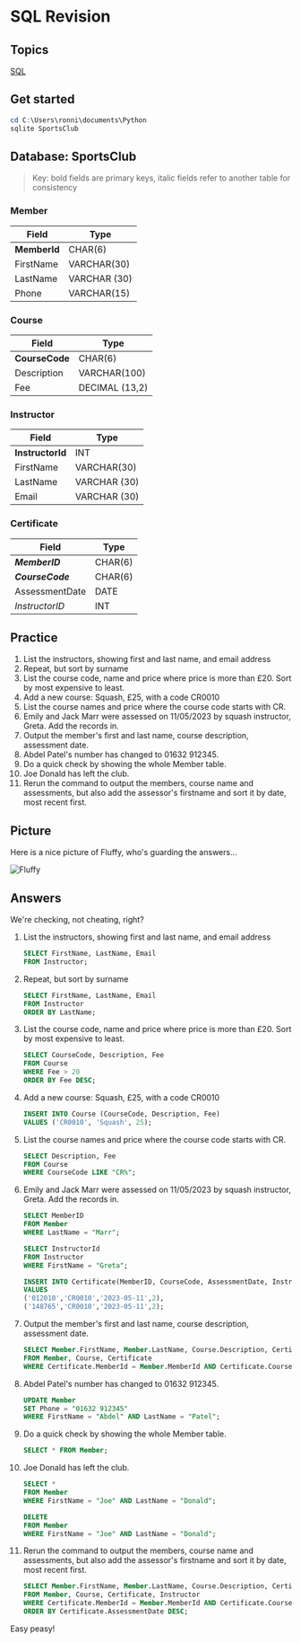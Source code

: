 # SQL Revision

## Topics

[SQL](https://isaaccomputerscience.org/topics/sql?examBoard=aqa&stage=gcse)

## Get started

```powershell
cd C:\Users\ronni\documents\Python
sqlite SportsClub
```

## Database: SportsClub

> Key: bold fields are primary keys, italic fields refer to another table for consistency

### Member

| Field | Type |
|---|---|
| **MemberId** | CHAR(6) |
| FirstName | VARCHAR(30) |
| LastName | VARCHAR (30) |
| Phone | VARCHAR(15) |

### Course

| Field | Type |
|---|---|
| **CourseCode** | CHAR(6) |
| Description | VARCHAR(100) |
| Fee | DECIMAL (13,2) |

### Instructor

| Field | Type |
|---|---|
| **InstructorId** | INT |
| FirstName | VARCHAR(30) |
| LastName | VARCHAR (30) |
| Email | VARCHAR (30) |

### Certificate

| Field | Type |
|---|---|
| ***MemberID*** | CHAR(6) |
| ***CourseCode*** | CHAR(6) |
| AssessmentDate | DATE |
| *InstructorID* | INT |

## Practice

1. List the instructors, showing first and last name, and email address
1. Repeat, but sort by surname
1. List the course code, name and price where price is more than £20. Sort by most expensive to least.
1. Add a new course: Squash, £25, with a code CR0010
1. List the course names and price where the course code starts with CR.
1. Emily and Jack Marr were assessed on 11/05/2023 by squash instructor, Greta. Add the records in.
1. Output the member's first and last name, course description, assessment date.
1. Abdel Patel's number has changed to 01632 912345.
1. Do a quick check by showing the whole Member table.
1. Joe Donald has left the club.
1. Rerun the command to output the members, course name and assessments, but also add the assessor's firstname and sort it by date, most recent first.

## Picture

Here is a nice picture of Fluffy, who's guarding the answers...

![Fluffy](https://images.saymedia-content.com/.image/c_limit%2Ccs_srgb%2Cq_auto:eco%2Cw_520/MTc2Mjk0MjYxMjIxMjM3OTMz/harry-potter-fluffy.webp)

## Answers

We're checking, not cheating, right?

1. List the instructors, showing first and last name, and email address

    ```sql
    SELECT FirstName, LastName, Email
    FROM Instructor;
    ```

1. Repeat, but sort by surname

    ```sql
    SELECT FirstName, LastName, Email
    FROM Instructor
    ORDER BY LastName;
    ```

1. List the course code, name and price where price is more than £20. Sort by most expensive to least.

    ```sql
    SELECT CourseCode, Description, Fee
    FROM Course
    WHERE Fee > 20
    ORDER BY Fee DESC;
    ```

1. Add a new course: Squash, £25, with a code CR0010

    ```sql
    INSERT INTO Course (CourseCode, Description, Fee)
    VALUES ('CR0010', 'Squash', 25);
    ```

1. List the course names and price where the course code starts with CR.

    ```sql
    SELECT Description, Fee
    FROM Course
    WHERE CourseCode LIKE "CR%";
    ```

1. Emily and Jack Marr were assessed on 11/05/2023 by squash instructor, Greta. Add the records in.

    ```sql
    SELECT MemberID
    FROM Member
    WHERE LastName = "Marr";

    SELECT InstructorId
    FROM Instructor
    WHERE FirstName = "Greta";

    INSERT INTO Certificate(MemberID, CourseCode, AssessmentDate, InstructorID)
    VALUES
    ('012010','CR0010','2023-05-11',2),
    ('148765','CR0010','2023-05-11',2);
    ```

1. Output the member's first and last name, course description, assessment date.

    ```sql
    SELECT Member.FirstName, Member.LastName, Course.Description, Certificate.AssessmentDate
    FROM Member, Course, Certificate
    WHERE Certificate.MemberId = Member.MemberId AND Certificate.CourseCode = Course.CourseCode;
    ```

1. Abdel Patel's number has changed to 01632 912345.

    ```sql
    UPDATE Member
    SET Phone = "01632 912345"
    WHERE FirstName = "Abdel" AND LastName = "Patel";
    ```

1. Do a quick check by showing the whole Member table.

    ```sql
    SELECT * FROM Member;
    ```

1. Joe Donald has left the club.

    ```sql
    SELECT *
    FROM Member
    WHERE FirstName = "Joe" AND LastName = "Donald";

    DELETE
    FROM Member
    WHERE FirstName = "Joe" AND LastName = "Donald";
    ```

1. Rerun the command to output the members, course name and assessments, but also add the assessor's firstname and sort it by date, most recent first.

    ```sql
    SELECT Member.FirstName, Member.LastName, Course.Description, Certificate.AssessmentDate, Instructor.FirstName
    FROM Member, Course, Certificate, Instructor
    WHERE Certificate.MemberId = Member.MemberId AND Certificate.CourseCode = Course.CourseCode AND Certificate.InstructorId = Instructor.InstructorId
    ORDER BY Certificate.AssessmentDate DESC;
    ```

Easy peasy!
